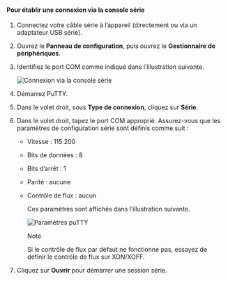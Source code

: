 <!--author=SharS last changed: 9/17/15-->

#### <a name="to-connect-through-the-serial-console"></a>Pour établir une connexion via la console série
1. Connectez votre câble série à l’appareil (directement ou via un adaptateur USB série).
2. Ouvrez le **Panneau de configuration**, puis ouvrez le **Gestionnaire de périphériques**.
3. Identifiez le port COM comme indiqué dans l’illustration suivante.
   
     ![Connexion via la console série ](./media/storsimple-use-putty/HCS_ConnectingDeviceS-include.png)
4. Démarrez PuTTY. 
5. Dans le volet droit, sous **Type de connexion**, cliquez sur **Série**.
6. Dans le volet droit, tapez le port COM approprié. Assurez-vous que les paramètres de configuration série sont définis comme suit :
   
   * Vitesse : 115 200
   * Bits de données : 8
   * Bits d’arrêt : 1
   * Parité : aucune
   * Contrôle de flux : aucun
     
     Ces paramètres sont affichés dans l’illustration suivante.
     
     ![Paramètres puTTY](./media/storsimple-use-putty/HCS_PuttyConfig-include.png) 
     
     > [!NOTE]
     > Si le contrôle de flux par défaut ne fonctionne pas, essayez de définir le contrôle de flux sur XON/XOFF.
     > 
     > 
7. Cliquez sur **Ouvrir** pour démarrer une session série.

